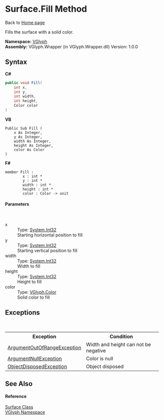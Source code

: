 # Surface.Fill Method 
Back to <a href="Home.md">Home page</a> 

Fills the surface with a solid color.

**Namespace:**&nbsp;<a href="N_VGlyph.md">VGlyph</a><br />**Assembly:**&nbsp;VGlyph.Wrapper (in VGlyph.Wrapper.dll) Version: 1.0.0

## Syntax

**C#**<br />
``` C#
public void Fill(
	int x,
	int y,
	int width,
	int height,
	Color color
)
```

**VB**<br />
``` VB
Public Sub Fill ( 
	x As Integer,
	y As Integer,
	width As Integer,
	height As Integer,
	color As Color
)
```

**F#**<br />
``` F#
member Fill : 
        x : int * 
        y : int * 
        width : int * 
        height : int * 
        color : Color -> unit 

```


#### Parameters
&nbsp;<dl><dt>x</dt><dd>Type: <a href="http://msdn2.microsoft.com/en-us/library/td2s409d" target="_blank">System.Int32</a><br />Starting horizontal position to fill</dd><dt>y</dt><dd>Type: <a href="http://msdn2.microsoft.com/en-us/library/td2s409d" target="_blank">System.Int32</a><br />Starting vertical position to fill</dd><dt>width</dt><dd>Type: <a href="http://msdn2.microsoft.com/en-us/library/td2s409d" target="_blank">System.Int32</a><br />Width to fill</dd><dt>height</dt><dd>Type: <a href="http://msdn2.microsoft.com/en-us/library/td2s409d" target="_blank">System.Int32</a><br />Height to fill</dd><dt>color</dt><dd>Type: <a href="T_VGlyph_Color.md">VGlyph.Color</a><br />Solid color to fill</dd></dl>

## Exceptions
&nbsp;<table><tr><th>Exception</th><th>Condition</th></tr><tr><td><a href="http://msdn2.microsoft.com/en-us/library/8xt94y6e" target="_blank">ArgumentOutOfRangeException</a></td><td>Width and height can not be negative</td></tr><tr><td><a href="http://msdn2.microsoft.com/en-us/library/27426hcy" target="_blank">ArgumentNullException</a></td><td>Color is null</td></tr><tr><td><a href="http://msdn2.microsoft.com/en-us/library/y31w16ca" target="_blank">ObjectDisposedException</a></td><td>Object disposed</td></tr></table>

## See Also


#### Reference
<a href="T_VGlyph_Surface.md">Surface Class</a><br /><a href="N_VGlyph.md">VGlyph Namespace</a><br />